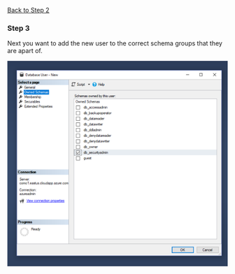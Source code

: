 [Back to Step 2](/Step2.md/)

### Step 3

Next you want to add the new user to the correct schema groups that they are apart of.

![alt text](https://github.com/djwwx7/Final-Project-IT-Tutorial/blob/master/step3.PNG "Step 3 Picture")
